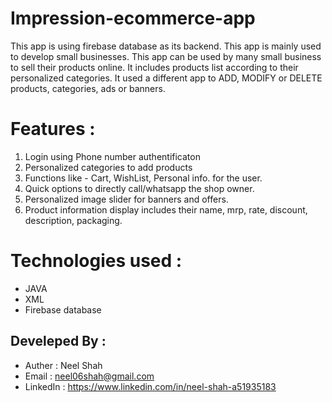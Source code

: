 # Impression-ecommerce-app
This app is using firebase database as its backend. This app is mainly used to develop small businesses. This app can be used by many small business to sell their products online. It includes products list according to their personalized categories. It used a different app to ADD, MODIFY or DELETE products, categories, ads or banners.

# Features :
1. Login using Phone number authentificaton
2. Personalized categories to add products
3. Functions like - Cart, WishList, Personal info. for the user.
4. Quick options to directly call/whatsapp the shop owner.
5. Personalized image slider for banners and offers.
6. Product information display includes their name, mrp, rate, discount, description, packaging.

# Technologies used : 
* JAVA
* XML
* Firebase database

## Develeped By :
* Auther   : Neel Shah
* Email    : neel06shah@gmail.com
* LinkedIn : https://www.linkedin.com/in/neel-shah-a51935183

